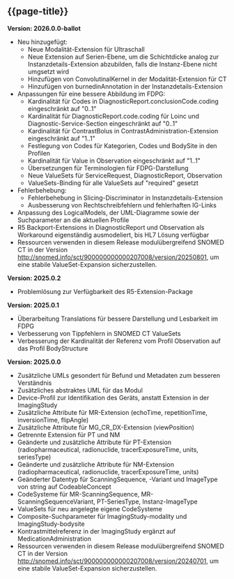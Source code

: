 ## {{page-title}}

**Version: 2026.0.0-ballot**

- Neu hinzugefügt:
  - Neue Modalität-Extension für Ultraschall
  - Neue Extension auf Serien-Ebene, um die Schichtdicke analog zur Instanzdetails-Extension abzubilden, falls die Instanz-Ebene nicht umgsetzt wird
  - Hinzufügen von ConvolutinalKernel in der Modalität-Extension für CT
  - Hinzufügen von burnedinAnnotation in der Instanzdetails-Extension
- Anpassungen für eine bessere Abbildung im FDPG:
  - Kardinalität für Codes in DiagnosticReport.conclusionCode.coding eingeschränkt auf "0..1"
  - Kardinalität für DiagnosticReport.code.coding für Loinc und Diagnostic-Service-Section eingeschränkt auf "0..1"
  - Kardinalität für ContrastBolus in ContrastAdministration-Extension eingeschränkt auf "1..1"
  - Festlegung von Codes für Kategorien, Codes und BodySite in den Profilen
  - Kardinalität für Value in Observation eingeschränkt auf "1..1"
  - Übersetzungen für Terminologien für FDPG-Darstellung
  - Neue ValueSets für ServiceRequest, DiagnosticReport, Observation
  - ValueSets-Binding für alle ValueSets auf "required" gesetzt
- Fehlerbehebung:
  - Fehlerbehebung in Slicing-Discriminator in Instanzdetails-Extension
  - Ausbesserung von Rechtschreibfehlern und fehlerhaften IG-Links
- Anpassung des LogicalModels, der UML-Diagramme sowie der Suchparameter an die aktuellen Profile
- R5 Backport-Extensions in DiagnosticReport und Observation als Workaround eigenständig ausmodeliert, bis HL7 Lösung verfügbar
- Ressourcen verwenden in diesem Release modulübergreifend SNOMED CT in der Version http://snomed.info/sct/900000000000207008/version/20250801, um eine stabile ValueSet-Expansion sicherzustellen.

**Version: 2025.0.2**

- Problemlösung zur Verfügbarkeit des R5-Extension-Package

**Version: 2025.0.1**

- Überarbeitung Translations für bessere Darstellung und Lesbarkeit im FDPG
- Verbesserung von Tippfehlern in SNOMED CT ValueSets
- Verbesserung der Kardinalität der Referenz vom Profil Observation auf das Profil BodyStructure

**Version: 2025.0.0**

- Zusätzliche UMLs gesondert für Befund und Metadaten zum besseren Verständnis
- Zusätzliches abstraktes UML für das Modul
- Device-Profil zur Identifikation des Geräts, anstatt Extension in der ImagingStudy
- Zusätzliche Attribute für MR-Extension (echoTime, repetitionTime, inversionTime, flipAngle)
- Zusätzliche Attribute für MG_CR_DX-Extension (viewPosition)
- Getrennte Extension für PT und NM
- Geänderte und zusätzliche Attribute für PT-Extension (radiopharmaceutical, radionuclide, tracerExposureTime, units, seriesType)
- Geänderte und zusätzliche Attribute für NM-Extension (radiopharmaceutical, radionuclide, tracerExposureTime, units)
- Geänderter Datentyp für ScanningSequence, -Variant und ImageType von string auf CodeableConcept
- CodeSysteme für MR-ScanningSequence, MR-ScanningSequenceVariant, PT-SeriesType, Instanz-ImageType
- ValueSets für neu angelegte eigene CodeSysteme
- Composite-Suchparameter für ImagingStudy-modality und ImagingStudy-bodysite
- Kontrastmittelreferenz in der ImagingStudy ergänzt auf MedicationAdministration
- Ressourcen verwenden in diesem Release modulübergreifend SNOMED CT in der Version http://snomed.info/sct/900000000000207008/version/20240701, um eine stabile ValueSet-Expansion sicherzustellen.
